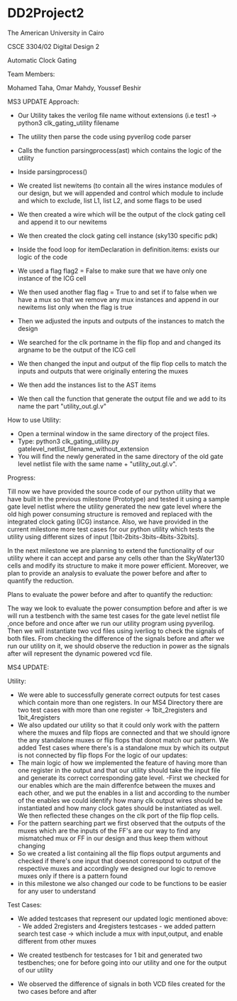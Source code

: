 # DD2Project2 

The American University in Cairo 

CSCE 3304/02 Digital Design 2 

Automatic Clock Gating

Team Members:

Mohamed Taha,
Omar Mahdy,
Youssef Beshir

MS3 UPDATE
Approach:

- Our Utility takes the verilog file name without extensions (i.e  test1 -> python3 clk_gating_utility filename
- The utility then parse the code using pyverilog code parser
- Calls the function parsingprocess(ast) which contains the logic of the utility
- Inside parsingprocess()
- We created list newitems (to contain all the wires instance modules of our design, but we will appended and control which module to include and which to exclude, list L1, list L2, and some flags to be used

- We then created a wire which will be the output of the clock gating cell and append it to our newitems
- We then created the clock gating cell instance (sky130 specific pdk)
- Inside the food loop for itemDeclaration in definition.items: exists our logic of the code
- We used a flag flag2 = False to make sure that we have only one instance of the ICG cell
- We then used another flag   flag = True to and set if to false when we have a mux so that we remove any mux instances and append in our newitems list only when the flag is true
- Then we adjusted the inputs and outputs of the instances to match the design
- We searched for the clk portname in the flip flop and and changed its argname to be the output of the ICG cell
- We then changed the input and output of the flip flop cells to match the inputs and outputs that were originally entering the muxes
- We then add the instances list to the AST items
- We then call the function that generate the output file and we add to its name the part "utility_out.gl.v"  



How to use Utility:

- Open a terminal window in the same directory of the project files.
- Type: python3 clk_gating_utility.py gatelevel_netlist_filename_without_extension
- You will find the newly generated in the same directory of the old gate level netlist file with the same name + "utility_out.gl.v".



Progress:

Till now we have provided the source code of our python utility that we have built in the previous milestone (Prototype) and tested it using a sample gate level netlist where the utility generated the new gate level where the old high power consuming structure is removed and replaced with the integrated clock gating (ICG) instance. Also, we have provided in the current milestone more test cases for our python utility which tests the utility using different sizes of input [1bit-2bits-3bits-4bits-32bits].

In the next milestone we are planning to extend the functionality of our utility where it can accept and parse any cells other than the SkyWater130 cells and modify its structure to make it more power efficient. Moreover, we plan to provide an analysis to evaluate the power before and after to quantify the reduction.


Plans to evaluate the power before and after to quantify the reduction:

The way we look to evaluate the power consumption before and after is we will run a testbench with the same test cases for the gate level netlist file ,once before and once after we run our utility program using pyverilog.
Then we will instantiate two vcd files using iverliog to check the signals of both files.
From checking the difference of the signals before and after we run our utility on it, we should observe the reduction in power as the signals after will represent the dynamic powered vcd file.


MS4 UPDATE:

Utility:

  - We were able to successfully generate correct outputs for test cases which contain more than one registers. In our MS4 Directory there are two test cases with more than one register -> 1bit_2registers and 1bit_4registers 
  - We also updated our utility so that it could only work with the pattern where the muxes and filp flops are connected and that we should ignore the any standalone muxes or flip flops that donot match our pattern. We added Test cases where there's is a standalone mux by which its output is not connected by flip flops
  For the logic of our updates:
   - The main logic of how we implemented the feature of having more than one register in the output and that our utility should take the input file and generate its correct corresponding gate level.
   -First we checked for our enables which are the main differenfce between the muxes and each other, and we put the enables in a list and according to the number of the enables we could identify how many clk output wires should be instantiated and how many clock gates should be instantiated as well. We then reflected these changes on the clk port of the flip flop cells.
   - For the pattern searching part we first observed that the outputs of the muxes which are the inputs of the FF's are our way to find any mismatched mux or FF in our design and thus keep them without changing
   - So we created a list containing all the flip flops output arguments and checked if there's one input that doesnot correspond to output of the respective muxes and accordingly we designed our logic to remove muxes only if there is a pattern found
   - in this milestone we also changed our code to be functions to be easier for any user to understand
   
Test Cases:
  - We added testcases that represent our updated logic mentioned above:
        - We added 2registers and 4registers testcases
        - we added pattern search test case -> which include a mux with input,output, and enable different from other muxes
        
   - We created testbench for testcases for 1 bit and generated two testbenches; one for before going into our utility and one for the output of our utility
   - We observed the difference of signals in both VCD files created for the two cases before and after

